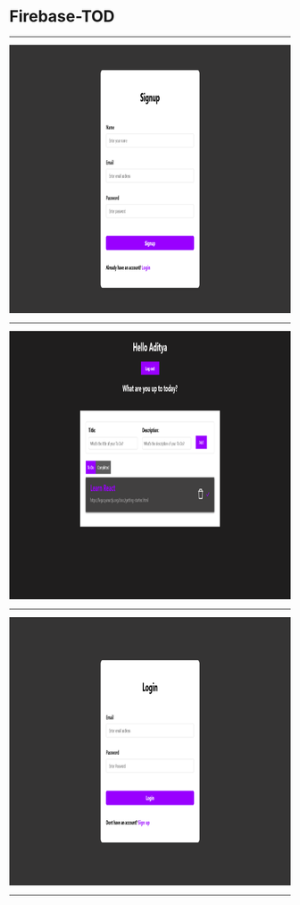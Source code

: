 <h1> Firebase-TOD</h1>
<hr>
<img src="Images/Signup.png" width="640" height= "480">
<hr>
<img src="Images/Home.png" width="640" height= "480">
<hr>
<img src="Images/Login.png" width="640" height= "480">
<hr>
